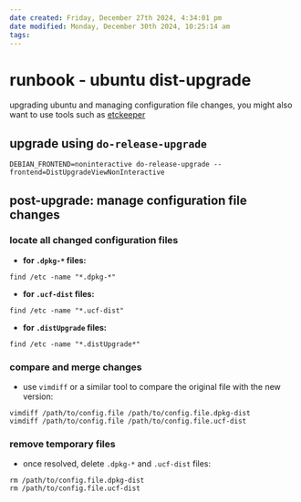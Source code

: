 ```yaml
---
date created: Friday, December 27th 2024, 4:34:01 pm
date modified: Monday, December 30th 2024, 10:25:14 am
tags: 
---
```


# runbook - ubuntu dist-upgrade

upgrading ubuntu and managing configuration file changes, you might also want to use tools such as [etckeeper](https://etckeeper.branchable.com/)

## upgrade using `do-release-upgrade`

```shell
DEBIAN_FRONTEND=noninteractive do-release-upgrade --frontend=DistUpgradeViewNonInteractive
```

## post-upgrade: manage configuration file changes

### locate all changed configuration files

- **for `.dpkg-*` files:**

```shell
find /etc -name "*.dpkg-*"
```

- **for `.ucf-dist` files:**

```shell
find /etc -name "*.ucf-dist"
```

- **for `.distUpgrade` files:**

```shell
find /etc -name "*.distUpgrade*"
```

### compare and merge changes

- use `vimdiff` or a similar tool to compare the original file with the new version:

```shell
vimdiff /path/to/config.file /path/to/config.file.dpkg-dist
vimdiff /path/to/config.file /path/to/config.file.ucf-dist
```

### remove temporary files

- once resolved, delete `.dpkg-*` and `.ucf-dist` files:

```shell
rm /path/to/config.file.dpkg-dist
rm /path/to/config.file.ucf-dist
```
